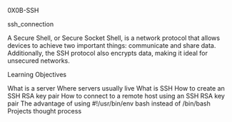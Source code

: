 0X0B-SSH

ssh_connection

A Secure Shell, or Secure Socket Shell, is a network protocol that allows devices to achieve two important things: communicate and share data. Additionally, the SSH protocol also encrypts data, making it ideal for unsecured networks.

Learning Objectives

What is a server
Where servers usually live
What is SSH
How to create an SSH RSA key pair
How to connect to a remote host using an SSH RSA key pair
The advantage of using #!/usr/bin/env bash instead of /bin/bash
Projects thought process
